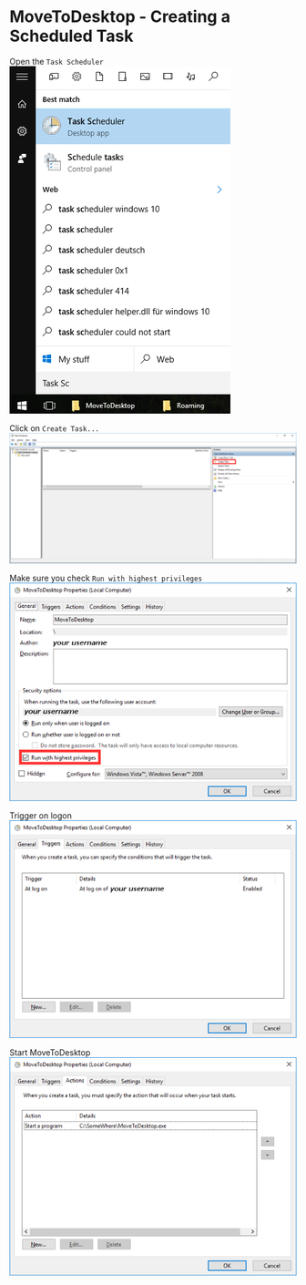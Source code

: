 MoveToDesktop - Creating a Scheduled Task
=========================================

Open the `Task Scheduler`  
![](ScheduledTask1.png)


Click on `Create Task...`  
![](ScheduledTask2.png)


Make sure you check `Run with highest privileges`  
![](ScheduledTask3.png)  


Trigger on logon  
![](ScheduledTask4.png)


Start MoveToDesktop  
![](ScheduledTask5.png)
